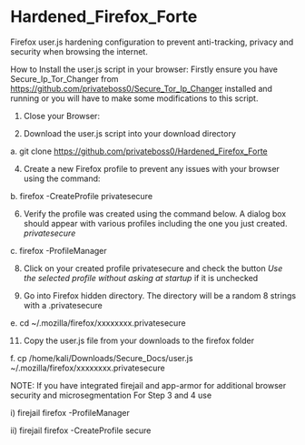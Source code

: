 # Hardened_Firefox_Forte
Firefox user.js hardening configuration to prevent anti-tracking, privacy and security when browsing the internet.

How to Install the user.js script in your browser:
Firstly ensure you have Secure_Ip_Tor_Changer from https://github.com/privateboss0/Secure_Tor_Ip_Changer installed and running or you will have to make some modifications to this script.

1) Close your Browser:

2) Download the user.js script into your download directory

a. git clone https://github.com/privateboss0/Hardened_Firefox_Forte 

4) Create a new Firefox profile to prevent any issues with your browser using the command:

b. firefox -CreateProfile privatesecure

6) Verify the profile was created using the command below. A dialog box should appear with various profiles including the one you just created. *privatesecure*

c. firefox -ProfileManager

8) Click on your created profile privatesecure and check the button *Use the selected profile without asking at startup* if it is unchecked

9) Go into Firefox hidden directory. The directory will be a random 8 strings with a .privatesecure
    
e. cd ~/.mozilla/firefox/xxxxxxxx.privatesecure

11) Copy the user.js file from your downloads to the firefox folder

f. cp /home/kali/Downloads/Secure_Docs/user.js ~/.mozilla/firefox/xxxxxxxx.privatesecure

NOTE: If you have integrated firejail and app-armor for additional browser security and microsegmentation For Step 3 and 4 use

i)  firejail firefox -ProfileManager

ii) firejail firefox -CreateProfile secure
